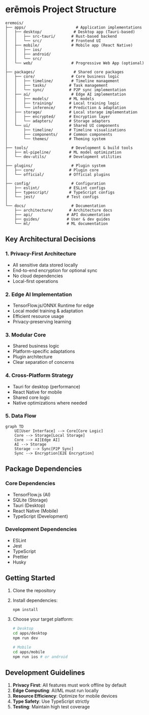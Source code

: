# erēmois Project Structure

```
eremois/
├── apps/                      # Application implementations
│   ├── desktop/              # Desktop app (Tauri-based)
│   │   ├── src-tauri/       # Rust-based backend
│   │   └── src/             # Frontend UI
│   ├── mobile/              # Mobile app (React Native)
│   │   ├── ios/
│   │   ├── android/
│   │   └── src/
│   └── web/                 # Progressive Web App (optional)
│
├── packages/                 # Shared core packages
│   ├── core/                # Core business logic
│   │   ├── timeline/        # Timeline management
│   │   ├── tasks/          # Task management
│   │   └── sync/           # P2P sync implementation
│   ├── ai/                  # Edge AI implementation
│   │   ├── models/         # ML models
│   │   ├── training/       # Local training logic
│   │   └── inference/      # Prediction & adaptation
│   ├── storage/            # Local storage implementation
│   │   ├── encrypted/      # Encryption layer
│   │   └── adapters/       # Storage adapters
│   └── ui/                 # Shared UI components
│       ├── timeline/       # Timeline visualizations
│       ├── components/     # Common components
│       └── themes/         # Theming system
│
├── tools/                   # Development & build tools
│   ├── ml-pipeline/        # ML model optimization
│   └── dev-utils/          # Development utilities
│
├── plugins/                 # Plugin system
│   ├── core/               # Plugin core
│   └── official/           # Official plugins
│
├── config/                  # Configuration
│   ├── eslint/             # ESLint configs
│   ├── typescript/         # TypeScript configs
│   └── jest/              # Test configs
│
└── docs/                    # Documentation
    ├── architecture/       # Architecture docs
    ├── api/               # API documentation
    ├── guides/            # User & dev guides
    └── ml/                # ML documentation
```

## Key Architectural Decisions

### 1. Privacy-First Architecture

- All sensitive data stored locally
- End-to-end encryption for optional sync
- No cloud dependencies
- Local-first operations

### 2. Edge AI Implementation

- TensorFlow.js/ONNX Runtime for edge
- Local model training & adaptation
- Efficient resource usage
- Privacy-preserving learning

### 3. Modular Core

- Shared business logic
- Platform-specific adaptations
- Plugin architecture
- Clear separation of concerns

### 4. Cross-Platform Strategy

- Tauri for desktop (performance)
- React Native for mobile
- Shared core logic
- Native optimizations where needed

### 5. Data Flow

```mermaid
graph TD
    UI[User Interface] --> Core[Core Logic]
    Core --> Storage[Local Storage]
    Core --> AI[Edge AI]
    AI --> Storage
    Storage --> Sync[P2P Sync]
    Sync --> Encryption[E2E Encryption]
```

## Package Dependencies

### Core Dependencies

- TensorFlow.js (AI)
- SQLite (Storage)
- Tauri (Desktop)
- React Native (Mobile)
- TypeScript (Development)

### Development Dependencies

- ESLint
- Jest
- TypeScript
- Prettier
- Husky

## Getting Started

1. Clone the repository
2. Install dependencies:
   ```bash
   npm install
   ```
3. Choose your target platform:

   ```bash
   # Desktop
   cd apps/desktop
   npm run dev

   # Mobile
   cd apps/mobile
   npm run ios # or android
   ```

## Development Guidelines

1. **Privacy First**: All features must work offline by default
2. **Edge Computing**: AI/ML must run locally
3. **Resource Efficiency**: Optimize for mobile devices
4. **Type Safety**: Use TypeScript strictly
5. **Testing**: Maintain high test coverage
